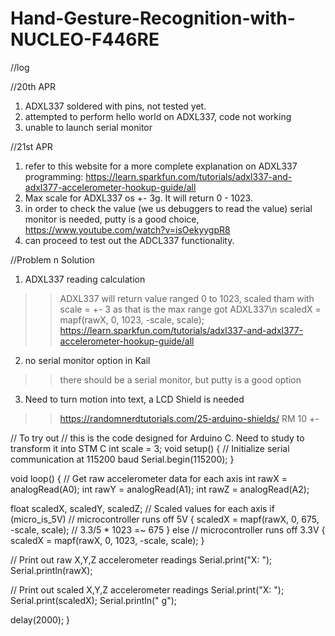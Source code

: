 # Hand-Gesture-Recognition-with-NUCLEO-F446RE


//log

//20th APR
1. ADXL337 soldered with pins, not tested yet.
2. attempted to perform hello world on ADXL337, code not working
3. unable to launch serial monitor

//21st APR
1. refer to this website for a more complete explanation on ADXL337 programming: https://learn.sparkfun.com/tutorials/adxl337-and-adxl377-accelerometer-hookup-guide/all
2. Max scale for ADXL337 os +- 3g. It will return 0 - 1023.
3. in order to check the value (we us debuggers to read the value) serial monitor is needed, putty is a good choice, https://www.youtube.com/watch?v=isOekyygpR8
4. can proceed to test out the ADCL337 functionality.





//Problem n Solution
1. ADXL337 reading calculation
>> ADXL337 will return value ranged 0 to 1023, scaled tham with scale = +- 3 as that is the max range got ADXL337\n
>> scaledX = mapf(rawX, 0, 1023, -scale, scale);
>> https://learn.sparkfun.com/tutorials/adxl337-and-adxl377-accelerometer-hookup-guide/all

2. no serial monitor option in Kail
>> there should be a serial monitor, but putty is a good option

3. Need to turn motion into text, a LCD Shield is needed
>> https://randomnerdtutorials.com/25-arduino-shields/
>> RM 10 +-



// To try out
// this is the code designed for Arduino C. Need to study to transform it into STM C
int scale = 3;
void setup()
{
  // Initialize serial communication at 115200 baud
  Serial.begin(115200);
}

void loop()
{
  // Get raw accelerometer data for each axis
  int rawX = analogRead(A0);
  int rawY = analogRead(A1);
  int rawZ = analogRead(A2);
  
   float scaledX, scaledY, scaledZ; // Scaled values for each axis
  if (micro_is_5V) // microcontroller runs off 5V
  {
    scaledX = mapf(rawX, 0, 675, -scale, scale); // 3.3/5 * 1023 =~ 675
  }
  else // microcontroller runs off 3.3V
  {
    scaledX = mapf(rawX, 0, 1023, -scale, scale);
  }
  
  // Print out raw X,Y,Z accelerometer readings
  Serial.print("X: "); Serial.println(rawX);

  // Print out scaled X,Y,Z accelerometer readings
  Serial.print("X: "); Serial.print(scaledX); Serial.println(" g");
  
  delay(2000);
}
